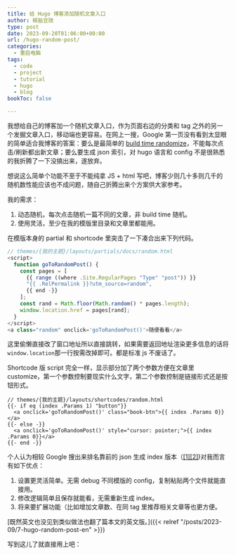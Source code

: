```yaml
---
title: 给 Hugo 博客添加随机文章入口
author: 椒盐豆豉
type: post
date: 2023-09-20T01:06:00+00:00
url: /hugo-random-post/
categories:
  - 重启电脑
tags:
  - code
  - project
  - tutorial
  - hugo 
  - blog
bookToc: false

---
```


我想给自己的博客加一个随机文章入口，作为页面右边的分类和 tag 之外的另一个发掘文章入口，移动端也更容易。在网上一搜，Google 第一页没有看到太显眼的简单适合我博客的答案：要么是最简单的 [build time randomize](https://geekthis.net/post/hugo-random-numbers/)，不能每次点击/刷新都出新文章；要么要生成 json 索引，对 hugo 语言和 config 不是很熟悉的我折腾了一下没搞出来，遂放弃。

想说这么简单个功能不至于不能纯拿 JS + html 写吧，博客少则几十多则几千的随机数性能应该也不成问题，随自己折腾出来个方案供大家参考。

<!--more-->

我的需求：
1. 动态随机，每次点击随机一篇不同的文章，非 build time 随机。
2. 使用灵活，至少在我的模版里目录和文章里都能用。

在模版本身的 partial 和 shortcode 里突击了一下凑合出来下列代码。

```javascript
// themes/{我的主题}/layouts/partials/docs/random.html
<script>
  function goToRandomPost() {
    const pages = [
      {{ range ((where .Site.RegularPages "Type" "post")) }}
      "{{ .RelPermalink }}?utm_source=random",
      {{ end -}}
    ];
    const rand = Math.floor(Math.random() * pages.length);
    window.location.href = pages[rand];
  }
</script>
<a class="random" onclick='goToRandomPost()'>随便看看</a>
```
这里偷懒直接改了窗口地址所以直接跳转，如果需要返回地址渲染更多信息的话将`window.location`那一行按需改掉即可。都是标准 js 不废话了。

Shortcode 版 script 完全一样，显示部分加了两个参数方便在文章里 customize，第一个参数控制要现实什么文字，第二个参数控制是链接形式还是按钮形式。

```Go-HTML-Template
// themes/{我的主题}/layouts/shortcodes/random.html
{{- if eq (index .Params 1) "button"}}
  <a onclick='goToRandomPost()' class="book-btn">{{ index .Params 0}}</a>
{{- else -}}
  <a onclick='goToRandomPost()' style="cursor: pointer;">{{ index .Params 0}}</a>
{{- end -}}
```

个人认为相较 Google 搜出来排名靠前的 json 生成 index 版本（[[1]](https://discourse.gohugo.io/t/how-to-get-a-random-post-link/28957)[[2]](https://kevinquinn.fun/blog/add-a-random-page-button-to-hugo-site/))对我而言有如下优点：
1. 设置更灵活简单。无需 debug 不同模版的 config，复制粘贴两个文件就能直接用。
2. 修改逻辑简单且保存就能看，无需重新生成 index。
3. 将来要扩展功能（比如增加文章数、在同 tag 里推荐相关文章等也更方便。

[既然英文也没见到类似做法也翻了篇本文的英文版。]({{< relref "/posts/2023-09/7-hugo-random-post-en" >}})

写到这儿了就直接用上吧：

